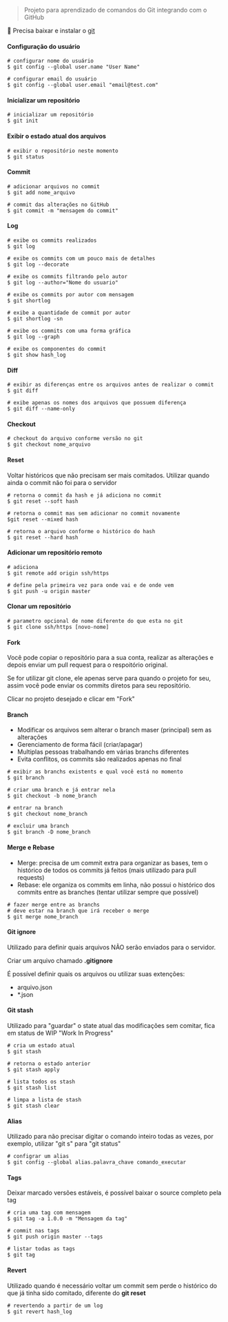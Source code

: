 > Projeto para aprendizado de comandos do Git integrando com o GitHub

:paperclip: Precisa baixar e instalar o [git](https://git-scm.com/downloads)

#### Configuração do usuário
```
# configurar nome do usuário
$ git config --global user.name "User Name"
```

```
# configurar email do usuário
$ git config --global user.email "email@test.com"
```

#### Inicializar um repositório
```
# inicializar um repositório
$ git init
```


#### Exibir o estado atual dos arquivos
```
# exibir o repositório neste momento
$ git status
```

#### Commit
```
# adicionar arquivos no commit
$ git add nome_arquivo
```

```
# commit das alterações no GitHub
$ git commit -m "mensagem do commit"
```


#### Log
```
# exibe os commits realizados
$ git log
```

```
# exibe os commits com um pouco mais de detalhes
$ git log --decorate
```

```
# exibe os commits filtrando pelo autor
$ git log --author="Nome do usuario"
```

```
# exibe os commits por autor com mensagem
$ git shortlog
```

```
# exibe a quantidade de commit por autor
$ git shortlog -sn
```

```
# exibe os commits com uma forma gráfica
$ git log --graph
```

```
# exibe os componentes do commit
$ git show hash_log
```


#### Diff
```
# exibir as diferenças entre os arquivos antes de realizar o commit
$ git diff
```

```
# exibe apenas os nomes dos arquivos que possuem diferença
$ git diff --name-only
```

#### Checkout
```
# checkout do arquivo conforme versão no git
$ git checkout nome_arquivo
```


#### Reset

Voltar históricos que não precisam ser mais comitados. Utilizar quando ainda o commit não foi para o servidor

```
# retorna o commit da hash e já adiciona no commit
$ git reset --soft hash
```

```
# retorna o commit mas sem adicionar no commit novamente
$git reset --mixed hash
```

```
# retorna o arquivo conforme o histórico do hash
$ git reset --hard hash
```

#### Adicionar um repositório remoto
```
# adiciona 
$ git remote add origin ssh/https
```

```
# define pela primeira vez para onde vai e de onde vem
$ git push -u origin master
```

#### Clonar um repositório
```
# parametro opcional de nome diferente do que esta no git
$ git clone ssh/https [novo-nome]
```


#### Fork

Você pode copiar o repositório para a sua conta, realizar as alterações e depois enviar um pull request para o respoitório original.

Se for utilizar git clone, ele apenas serve para quando o projeto for seu, assim você pode enviar os commits diretos para seu repositório.

Clicar no projeto desejado e clicar em "Fork"

#### Branch

- Modificar os arquivos sem alterar o branch maser (principal) sem as alterações
- Gerenciamento de forma fácil (criar/apagar)
- Multiplas pessoas trabalhando em várias branchs diferentes
- Evita conflitos, os commits são realizados apenas no final

```
# exibir as branchs existents e qual você está no momento
$ git branch
```

```
# criar uma branch e já entrar nela
$ git checkout -b nome_branch
```

```
# entrar na branch
$ git checkout nome_branch
```

```
# excluir uma branch
$ git branch -D nome_branch
```

#### Merge e Rebase
- Merge: precisa de um commit extra para organizar as bases, tem o histórico de todos os commits já feitos (mais utilizado para pull requests)
- Rebase: ele organiza os commits em linha, não possui o histórico dos commits entre as branches (tentar utilizar sempre que possível)

```
# fazer merge entre as branchs
# deve estar na branch que irá receber o merge
$ git merge nome_branch
```

#### Git ignore

Utilizado para definir quais arquivos NÃO serão enviados para o servidor.

Criar um arquivo chamado **.gitignore**

É possível definir quais os arquivos ou utilizar suas extenções:

- arquivo.json
- *.json

#### Git stash

Utilizado para "guardar" o state atual das modificações sem comitar, fica em status de WIP "Work In Progress"

```
# cria um estado atual
$ git stash
```

```
# retorna o estado anterior
$ git stash apply
```

```
# lista todos os stash
$ git stash list
```

```
# limpa a lista de stash
$ git stash clear
```

#### Alias

Utilizado para não precisar digitar o comando inteiro todas as vezes, por exemplo, utilizar "git s" para "git status"

```
# configrar um alias
$ git config --global alias.palavra_chave comando_executar
```

#### Tags

Deixar marcado versões estáveis, é possível baixar o source completo pela tag

```
# cria uma tag com mensagem
$ git tag -a 1.0.0 -m "Mensagem da tag"
```

```
# commit nas tags
$ git push origin master --tags
```

```
# listar todas as tags
$ git tag
```

#### Revert

Utilizado quando é necessário voltar um commit sem perde o histórico do que já tinha sido comitado, diferente do **git reset** 

```
# revertendo a partir de um log
$ git revert hash_log
```
